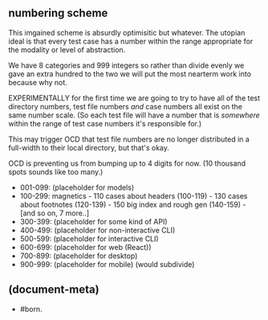 ## numbering scheme

This imgained scheme is absurdly optimisitic but whatever. The utopian
ideal is that every test case has a number within the range appropriate
for the modality or level of abstraction.

We have 8 categories and 999 integers so rather than divide evenly we
gave an extra hundred to the two we will put the most nearterm work into
because why not.

EXPERIMENTALLY for the first time we are going to try to have all of the
test directory numbers, test file numbers *and* case numbers all exist on
the same number scale. (So each test file will have a number that is
*somewhere* within the range of test case numbers it's responsible for.)

This may trigger OCD that test file numbers are no longer distributed in
a full-width to their local directory, but that's okay.

OCD is preventing us from bumping up to 4 digits for now. (10 thousand
spots sounds like too many.)

  - 001-099:  (placeholder for models)
  - 100-299:  magnetics
              - 110 cases about headers (100-119)
              - 130 cases about footnotes (120-139)
              - 150 big index and rough gen (140-159)
              - [and so on, 7 more..]
  - 300-399:  (placeholder for some kind of API)
  - 400-499:  (placeholder for non-interactive CLI)
  - 500-599:  (placeholder for interactive CLI)
  - 600-699:  (placeholder for web (React))
  - 700-899:  (placeholder for desktop)
  - 900-999:  (placeholder for mobile) (would subdivide)




## (document-meta)

  - #born.
